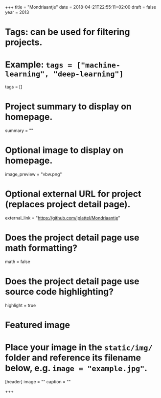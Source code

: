 +++
title = "Mondriaantje"
date = 2018-04-21T22:55:11+02:00
draft = false
year = 2013

# Tags: can be used for filtering projects.
# Example: `tags = ["machine-learning", "deep-learning"]`
tags = []

# Project summary to display on homepage.
summary = ""

# Optional image to display on homepage.
image_preview = "vbw.png"

# Optional external URL for project (replaces project detail page).
external_link = "https://github.com/jplattel/Mondriaantje"

# Does the project detail page use math formatting?
math = false

# Does the project detail page use source code highlighting?
highlight = true

# Featured image
# Place your image in the `static/img/` folder and reference its filename below, e.g. `image = "example.jpg"`.
[header]
image = ""
caption = ""

+++
